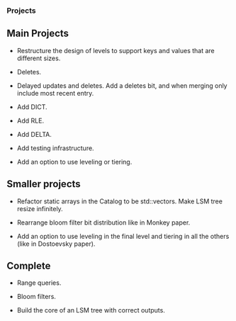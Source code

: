 ### Projects

## Main Projects

- Restructure the design of levels to support keys and values that are different sizes.

- Deletes.

- Delayed updates and deletes. Add a deletes bit, and when merging only include most recent entry.

- Add DICT.

- Add RLE.

- Add DELTA.

- Add testing infrastructure.

- Add an option to use leveling or tiering.


## Smaller projects

- Refactor static arrays in the Catalog to be std::vectors. Make LSM tree resize infinitely.

- Rearrange bloom filter bit distribution like in Monkey paper.

- Add an option to use leveling in the final level and tiering in all the others (like in Dostoevsky paper).


## Complete

- Range queries.

- Bloom filters.

- Build the core of an LSM tree with correct outputs.
